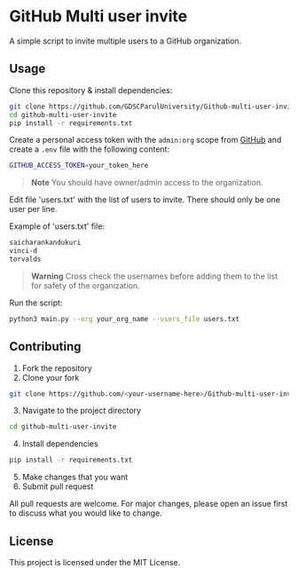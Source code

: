 # GitHub Multi user invite

A simple script to invite multiple users to a GitHub organization.

## Usage

Clone this repository & install dependencies:

```bash
git clone https://github.com/GDSCParulUniversity/Github-multi-user-invite.git
cd github-multi-user-invite
pip install -r requirements.txt
```

Create a personal access token with the `admin:org` scope from [GitHub](https://github.com/settings/tokens) and create a `.env` file with the following content:

```bash
GITHUB_ACCESS_TOKEN=your_token_here
```

> **Note**
> You should have owner/admin access to the organization.

Edit file 'users.txt' with the list of users to invite. There should only be one user per line.

Example of 'users.txt' file:

```txt
saicharankandukuri
vinci-d
torvalds
```

> **Warning**
> Cross check the usernames before adding them to the list for safety of the organization.

Run the script:

```bash
python3 main.py --org your_org_name --users_file users.txt
```

## Contributing

1. Fork the repository
2. Clone your fork
```bash
git clone https://github.com/<your-username-here>/Github-multi-user-invite.git
```
3. Navigate to the project directory
```bash
cd github-multi-user-invite
```
4. Install dependencies
```bash
pip install -r requirements.txt
```
5. Make changes that you want
6. Submit pull request

All pull requests are welcome. 
For major changes, please open an issue first to discuss what you would like to change.

## License

This project is licensed under the MIT License.
